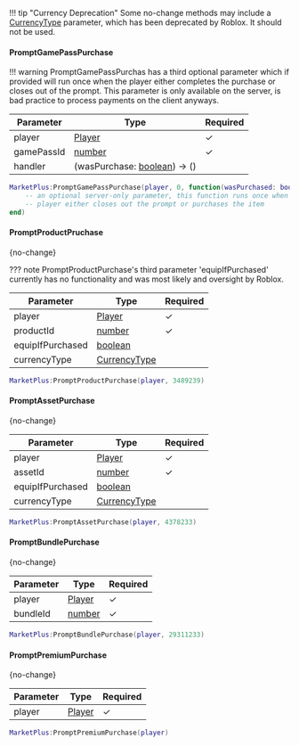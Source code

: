 [Player]: https://create.roblox.com/docs/reference/engine/classes/Player
[number]: https://create.roblox.com/docs/scripting/luau/numbers
[boolean]: https://create.roblox.com/docs/scripting/luau/booleans
[CurrencyType]: https://create.roblox.com/docs/reference/engine/enums/CurrencyType

!!! tip "Currency Deprecation"
    Some no-change methods may include a [CurrencyType] parameter, which has been deprecated by Roblox. It should not be used.

#### PromptGamePassPurchase

!!! warning
    PromptGamePassPurchas has a third optional parameter which if provided will run once when the player either completes the purchase or closes out of the prompt. This parameter is only available on the server, is bad practice to process payments on the client anyways.

| Parameter | Type | Required |
| - | - | - |
| player | [Player] | ✓ |
| gamePassId | [number] | ✓ |
| handler | (wasPurchase: [boolean]) -> () | |

```lua
MarketPlus:PromptGamePassPurchase(player, 0, function(wasPurchased: boolean)
    -- an optional server-only parameter, this function runs once when the
    -- player either closes out the prompt or purchases the item
end)
```

#### PromptProductPruchase
{no-change}

??? note
    PromptProductPurchase's third parameter 'equipIfPurchased' currently has no functionality and was most likely and oversight by Roblox.

| Parameter | Type | Required |
| - | - | - |
| player | [Player] | ✓ |
| productId | [number] | ✓ |
| equipIfPurchased | [boolean] | |
| currencyType | [CurrencyType] | |

```lua
MarketPlus:PromptProductPurchase(player, 3489239)
```

#### PromptAssetPurchase
{no-change}

| Parameter | Type | Required |
| - | - | - |
| player | [Player] | ✓ |
| assetId | [number] | ✓ |
| equipIfPurchased | [boolean] | |
| currencyType | [CurrencyType] | |

```lua
MarketPlus:PromptAssetPurchase(player, 4378233)
```

#### PromptBundlePurchase
{no-change}

| Parameter | Type | Required |
| - | - | - |
| player | [Player] | ✓ |
| bundleId | [number] | ✓ |

```lua
MarketPlus:PromptBundlePurchase(player, 29311233)
```

#### PromptPremiumPurchase
{no-change}

| Parameter | Type | Required |
| - | - | - |
| player | [Player] | ✓ |

```lua
MarketPlus:PromptPremiumPurchase(player)
```
